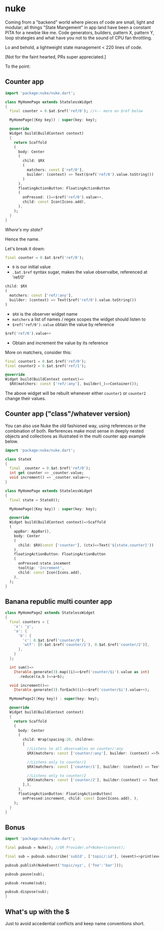 # nuke

Coming from a "backend" world where pieces of code are small, light and
modular; all things "State Mangement" in app land have been a constant
PITA for a newbie like me. Code generators, builders, pattern X, pattern Y,
loop strategies and what have you not to the sound of CPU fan throttling.

Lo and behold, a lightweight state management < 220 lines of code.

[Not for the faint hearted, PRs super appreciated.]

To the point:

## Counter app

```dart
import 'package:nuke/nuke.dart';

class MyHomePage extends StatelessWidget
{
  final counter = 0.$at.$ref('ref/0'); //<-- more on $ref below

  MyHomePage({Key key}) : super(key: key);

  @override
  Widget build(BuildContext context)
  {
    return Scaffold
    (
      body: Center
      (
        child: $RX
        (
          matchers: const ['ref/0'],
          builder: (context) => Text($ref('ref/0').value.toString())
        )
      ),
      floatingActionButton: FloatingActionButton
      (
        onPressed: ()=>$ref('ref/0').value++,
        child: const Icon(Icons.add),
      ),
    );
  }
}
```

*Where's my state?*

Hence the name.

Let's break it down:

```dart
final counter = 0.$at.$ref('ref/0');
```

- `0` is our initial value
- `.$at.$ref` syntax sugar, makes the value observalbe, referenced at 'ref/0'


```dart
child: $RX
(
  matchers: const ['ref/:any'],
  builder: (context) => Text($ref('ref/0').value.toString())
)
```

- `$RX` is the observer widget name
- `matchers` a list of names / regex scopes the widget should listen to
- `$ref('ref/0').value` obtain the value by reference


```dart
$ref('ref/0').value++
```

- Obtain and increment the value by its reference

More on matchers, consider this:

```dart
final counter1 = 0.$at.$ref('ref/0');
final counter2 = 0.$at.$ref('ref/1');

@override
Widget build(BuildContext context)=>
  $RX(matchers: const ['ref/:any'], builder(_)=>Container());
```

The above widget will be rebuilt whenever either `counter1` or `counter2`
change their values.



## Counter app ("class"/whatever version)

You can also use Nuke the old fashioned way, using references or the combination
of both. Rerferences make most sense in deeply nested objects and collections as
illustrated in the multi counter app example below.

```dart
import 'package:nuke/nuke.dart';

class StateX
{
  final _counter = 0.$at.$ref('ref/0');
  int get counter => _counter.value;
  void increment() => _counter.value++;
}

class MyHomePage extends StatelessWidget
{
  final state = StateX();

  MyHomePage({Key key}) : super(key: key);

  @override
  Widget build(BuildContext context)=>Scaffold
  (
    appBar: AppBar(),
    body: Center
    (
      child: $RX(const ['counter'], (ctx)=>Text('${state.counter}'))
    ),
    floatingActionButton: FloatingActionButton
    (
      onPressed:state.incement
      tooltip: 'Increment',
      child: const Icon(Icons.add),
    ),
  );
}
```

## Banana republic multi counter app

```dart
class MyHomePage2 extends StatelessWidget
{
  final counters = {
    'x': 'y',
    'a': {
      'b': {
        'c': 0.$at.$ref('counter/0'),
        'wtf': [0.$at.$ref('counter/1'), 0.$at.$ref('counter/2')],
      },
    }
  };

  int sum()=>
    Iterable.generate(3).map((i)=>$ref('counter/$i').value as int)
      .reduce((a,b )=>a+b);

  void increment()=>
    Iterable.generate(3).forEach((i)=>$ref('counter/$i').value++);

  MyHomePage2({Key key}) : super(key: key);

  @override
  Widget build(BuildContext context)
  {
    return Scaffold
    (
      body: Center
      (
        child: Wrap(spacing:20, children:
        [
          //Listens to all observables on counter/:any
          $RX(matchers: const ['counter/:any'], builder: (context) =>Text('${sum()}')),

          //Listens only to counter/1
          $RX(matchers: const ['counter/1'], builder: (context) => Text('${$ref('counter/1').value}')),

          //Listens only to counter/2
          $RX(matchers: const ['counter/2'], builder:(context) => Text('${$ref('counter/2').value}')),
        ],),
      ),
      floatingActionButton: FloatingActionButton(
        onPressed:increment, child: const Icon(Icons.add), ),
    );
  }
}
```

## Bonus

```dart
import 'package:nuke/nuke.dart';

final pubsub = Nuke(); //OR Provider.of<Nuke>(context);

final sub = pubsub.subscribe('subId', ['topic/:id'], (event)=>print(event.data));

pubsub.publish(NukeEvent('topic/xyz', {'foo':'bar'}));

pubsub.pause(sub);

pubsub.resume(sub);

pubsub.dispose(sub);
}
```

## What's up with the $

Just to avoid accedential conflicts and keep name conventions short.
